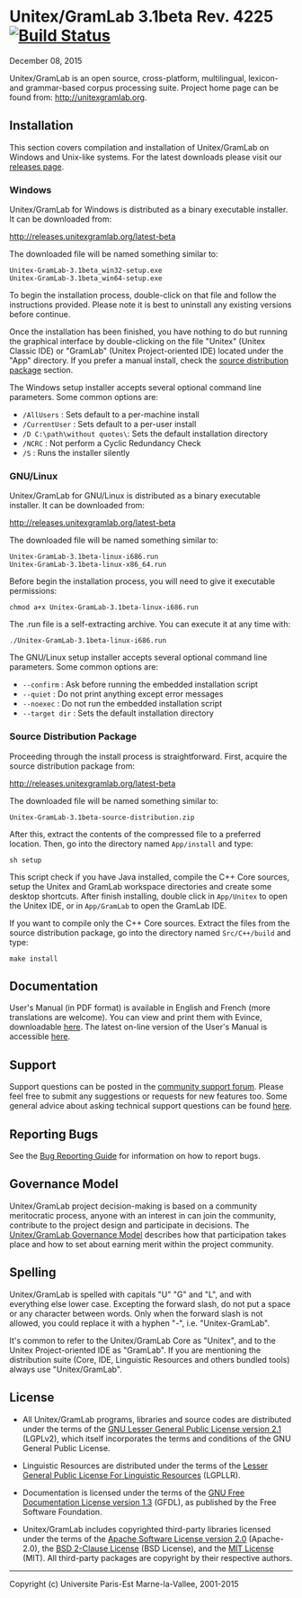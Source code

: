 # Unitex/GramLab 3.1beta Rev. 4225 [![Build Status][build-badge]][build-log]
December 08, 2015

Unitex/GramLab is an open source, cross-platform, multilingual, lexicon-
and grammar-based corpus processing suite. Project home page can be found
from: <http://unitexgramlab.org>.

## Installation

This section covers compilation and installation of Unitex/GramLab on
Windows and Unix-like systems. For the latest downloads please visit
our [releases page](http://releases.unitexgramlab.org).

### Windows

Unitex/GramLab for Windows is distributed as a binary executable
installer. It can be downloaded from:

http://releases.unitexgramlab.org/latest-beta

The downloaded file will be named something similar to:

```
Unitex-GramLab-3.1beta_win32-setup.exe
Unitex-GramLab-3.1beta_win64-setup.exe
```

To begin the installation process, double-click on that file and follow
the instructions provided. Please note it is best to uninstall any
existing versions before continue.

Once the installation has been finished, you have nothing to do but
running the graphical interface by double-clicking on the file "Unitex"
(Unitex Classic IDE) or "GramLab" (Unitex Project-oriented IDE) located
under the "App" directory. If you prefer a manual install, check the
[source distribution package]() section.

The Windows setup installer accepts several optional command line
parameters. Some common options are:

+ `/AllUsers`                 : Sets default to a per-machine install
+ `/CurrentUser`              : Sets default to a per-user install
+ `/D C:\path\without quotes\`: Sets the default installation directory
+ `/NCRC`                     : Not perform a Cyclic Redundancy Check
+ `/S`                        : Runs the installer silently

### GNU/Linux

Unitex/GramLab for GNU/Linux is distributed as a binary executable
installer. It can be downloaded from:

http://releases.unitexgramlab.org/latest-beta

The downloaded file will be named something similar to:

```
Unitex-GramLab-3.1beta-linux-i686.run
Unitex-GramLab-3.1beta-linux-x86_64.run
```

Before begin the installation process, you will need to give it
executable permissions:

```
chmod a+x Unitex-GramLab-3.1beta-linux-i686.run
```

The .run file is a self-extracting archive. You can execute it at any
time with:

```
./Unitex-GramLab-3.1beta-linux-i686.run
```

The GNU/Linux setup installer accepts several optional command line
parameters. Some common options are:

+ `--confirm`     : Ask before running the embedded installation script
+ `--quiet`       : Do not print anything except error messages
+ `--noexec`      : Do not run the embedded installation script
+ `--target dir`  : Sets the default installation directory


### Source Distribution Package

Proceeding through the install process is straightforward. First,
acquire the source distribution package from:

http://releases.unitexgramlab.org/latest-beta

The downloaded file will be named something similar to:

```
Unitex-GramLab-3.1beta-source-distribution.zip
```

After this, extract the contents of the compressed file to a preferred
location. Then, go into the directory named `App/install` and type:

```
sh setup
```

This script check if you have Java installed, compile the C++ Core
sources, setup the Unitex and GramLab workspace directories and create
some desktop shortcuts. After finish installing, double click in
`App/Unitex` to open the Unitex IDE, or in `App/GramLab` to open the
GramLab IDE.

If you want to compile only the C++ Core sources. Extract the files
from the source distribution package, go into the directory named
`Src/C++/build` and type:

```
make install
```

## Documentation

User's Manual (in PDF format) is available in English and French (more
translations are welcome). You can view and print them with Evince,
downloadable [here](https://wiki.gnome.org/Apps/Evince/Downloads). The
latest on-line version of the User's Manual is accessible
[here](http://docs.unitexgramlab.org).

## Support

Support questions can be posted in the [community support
forum](http://forum.unitexgramlab.org). Please feel free to submit any
suggestions or requests for new features too. Some general advice about
asking technical support questions can be found
[here](http://www.catb.org/esr/faqs/smart-questions.html).

## Reporting Bugs

See the [Bug Reporting
Guide](http://unitexgramlab.org/index.php?page=6) for information on
how to report bugs.

## Governance Model

Unitex/GramLab project decision-making is based on a community
meritocratic process, anyone with an interest in can join the
community, contribute to the project design and participate in
decisions. The [Unitex/GramLab Governance
Model](http://governance.unitexgramlab.org) describes
how that participation takes place and how to set about earning merit
within the project community.

## Spelling

Unitex/GramLab is spelled with capitals "U" "G" and "L", and with
everything else lower case. Excepting the forward slash, do not put
a space or any character between words. Only when the forward slash
is not allowed, you could replace it with a hyphen "-", i.e.
"Unitex-GramLab".

It's common to refer to the Unitex/GramLab Core as "Unitex", and to the
Unitex Project-oriented IDE as "GramLab". If you are mentioning the
distribution suite (Core, IDE, Linguistic Resources and others bundled
tools) always use "Unitex/GramLab".

## License

* All Unitex/GramLab programs, libraries and source codes are
distributed under the terms of the [GNU Lesser General Public License
version 2.1][LGPLv2] (LGPLv2), which itself incorporates the terms and
conditions of the GNU General Public License.

* Linguistic Resources are distributed under the terms of the [Lesser
General Public License For Linguistic Resources][LGPLLR] (LGPLLR).

* Documentation is licensed under the terms of the [GNU Free
Documentation License version 1.3][GFDL] (GFDL), as published by the
Free Software Foundation.

* Unitex/GramLab includes copyrighted third-party libraries licensed
under the terms of the [Apache Software License version
2.0][Apache-2.0] (Apache-2.0), the [BSD 2-Clause License][BSD-2-Clause]
(BSD License), and the [MIT License][MIT] (MIT). All third-party
packages are copyright by their respective authors.

---
Copyright (c) Universite Paris-Est Marne-la-Vallee, 2001-2015

[Apache-2.0]:   http://opensource.org/licenses/Apache-2.0
[BSD-2-Clause]: http://opensource.org/licenses/BSD-2-Clause
[GFDL]:         http://www.gnu.org/licenses/fdl-1.3.txt
[MIT]:          http://opensource.org/licenses/MIT
[LGPLLR]:       http://spdx.org/licenses/LGPLLR.html
[LGPLv2]:       http://opensource.org/licenses/lgpl-2.1
[build-badge]:  http://unitex.univ-mlv.fr/v6/badge/commit/2015-12-08-14-20-05.svg
[build-log]:    http://unitex.univ-mlv.fr/v6/#bundle=commit&q=2015-12-08-14-20-05
